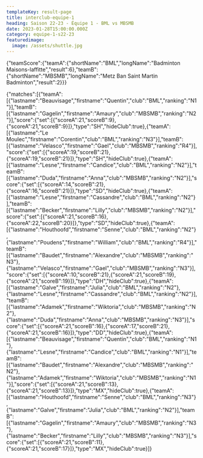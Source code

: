 ```yaml
---
templateKey: result-page
title: interclub-equipe-1
heading: Saison 22-23 - Équipe 1 - BML vs MBSMB
date: 2023-01-28T15:00:00.000Z
category: equipe-1-s22-23
featuredimage:
  image: /assets/shuttle.jpg
---
```


<teamscoreboard>{"teamScore":{"teamA":{"shortName":"BML","longName":"Badminton Maisons-laffitte","result":6},"teamB":{"shortName":"MBSMB","longName":"Metz Ban Saint Martin Badminton","result":2}}}</teamscoreboard>

<scoreboard>{"matches":[{"teamA":[{"lastname":"Beauvisage","firstname":"Quentin","club":"BML","ranking":"N1"}],"teamB":[{"lastname":"Gagelin","firstname":"Amaury","club":"MBSMB","ranking":"N2"}],"score":{"set":[{"scoreA":21,"scoreB":9},{"scoreA":21,"scoreB":9}]},"type":"SH","hideClub":true},{"teamA":[{"lastname":"Le Moulec","firstname":"Corentin","club":"BML","ranking":"N3"}],"teamB":[{"lastname":"Velasco","firstname":"Gael","club":"MBSMB","ranking":"R4"}],"score":{"set":[{"scoreA":19,"scoreB":21},{"scoreA":19,"scoreB":21}]},"type":"SH","hideClub":true},{"teamA":[{"lastname":"Lesne","firstname":"Candice","club":"BML","ranking":"N2"}],"teamB":[{"lastname":"Duda","firstname":"Anna","club":"MBSMB","ranking":"N2"}],"score":{"set":[{"scoreA":14,"scoreB":21},{"scoreA":16,"scoreB":21}]},"type":"SD","hideClub":true},{"teamA":[{"lastname":"Lesne","firstname":"Cassandre","club":"BML","ranking":"N2"}],"teamB":[{"lastname":"Becker","firstname":"Lilly","club":"MBSMB","ranking":"N2"}],"score":{"set":[{"scoreA":21,"scoreB":16},{"scoreA":22,"scoreB":20}]},"type":"SD","hideClub":true},{"teamA":[{"lastname":"Houthoofd","firstname":"Senne","club":"BML","ranking":"N2"},{"lastname":"Poudens","firstname":"William","club":"BML","ranking":"R4"}],"teamB":[{"lastname":"Baudet","firstname":"Alexandre","club":"MBSMB","ranking":"N3"},{"lastname":"Velasco","firstname":"Gael","club":"MBSMB","ranking":"N3"}],"score":{"set":[{"scoreA":10,"scoreB":21},{"scoreA":21,"scoreB":19},{"scoreA":21,"scoreB":19}]},"type":"DH","hideClub":true},{"teamA":[{"lastname":"Galve","firstname":"Julia","club":"BML","ranking":"N2"},{"lastname":"Lesne","firstname":"Cassandre","club":"BML","ranking":"N2"}],"teamB":[{"lastname":"Adamek","firstname":"Wiktoria","club":"MBSMB","ranking":"N2"},{"lastname":"Duda","firstname":"Anna","club":"MBSMB","ranking":"N3"}],"score":{"set":[{"scoreA":21,"scoreB":16},{"scoreA":17,"scoreB":21},{"scoreA":21,"scoreB":16}]},"type":"DD","hideClub":true},{"teamA":[{"lastname":"Beauvisage","firstname":"Quentin","club":"BML","ranking":"N1"},{"lastname":"Lesne","firstname":"Candice","club":"BML","ranking":"N1"}],"teamB":[{"lastname":"Baudet","firstname":"Alexandre","club":"MBSMB","ranking":"N2"},{"lastname":"Adamek","firstname":"Wiktoria","club":"MBSMB","ranking":"N1"}],"score":{"set":[{"scoreA":21,"scoreB":13},{"scoreA":21,"scoreB":13}]},"type":"MX","hideClub":true},{"teamA":[{"lastname":"Houthoofd","firstname":"Senne","club":"BML","ranking":"N3"},{"lastname":"Galve","firstname":"Julia","club":"BML","ranking":"N2"}],"teamB":[{"lastname":"Gagelin","firstname":"Amaury","club":"MBSMB","ranking":"N3"},{"lastname":"Becker","firstname":"Lilly","club":"MBSMB","ranking":"N3"}],"score":{"set":[{"scoreA":21,"scoreB":11},{"scoreA":21,"scoreB":17}]},"type":"MX","hideClub":true}]}</scoreboard>